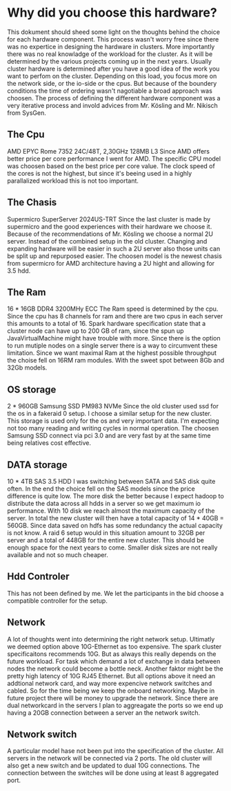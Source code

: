 # Why did you choose this hardware?

This dokument should sheed some light on the thoughts behind the choice for each hardware component. This process wasn't worry free since there was no expertice in designing the hardware in clusters. More importantly there was no real knowladge of the workload for the cluster. As it will be determined by the various projects coming up in the next years. Usually cluster hardware is determined after you have a good idea of the work you want to perfom on the cluster. Depending on this load, you focus more on the network side, or the io-side or the cpus. But because of the boundery conditions the time of ordering wasn't nagotiable a broad approach was choosen. The process of defining the different hardware component was a very iterative process and invold advices from Mr. Kösling and Mr. Nikisch from SysGen.

## The Cpu
AMD EPYC Rome 7352 24C/48T, 2,30GHz 128MB L3
Since AMD offers better price per core performance I went for AMD. The specific CPU model was choosen based on the best price per core value. The clock speed of the cores is not the highest, but since it's beeing used in a highly parallalized workload this is not too important.

## The Chasis
Supermicro SuperServer 2024US-TRT
Since the last cluster is made by supermicro and the good experiences with their hardware we choose it. Because of the recommendations of Mr. Kösling we choose a normal 2U server. Instead of the combined setup in the old cluster. Changing and expanding hardware will be easier in such a 2U server also those units can be split up and repurposed easier. The choosen model is the newest chasis from supermicro for AMD architecture having a 2U hight and allowing for 3.5 hdd. 

## The Ram
16 * 16GB DDR4 3200MHy ECC
The Ram speed is determined by the cpu. Since the cpu has 8 channels for ram and there are two cpus in each server this amounts to a total of 16. Spark hardware specification state that a cluster node can have up to 200 GB of ram, since the spun up JavaVirtualMachine might have trouble with more. Since there is the option to run mutiple nodes on a single server there is a way to circumvent these limitation. Since we want maximal Ram at the highest possible throughput the choise fell on 16RM ram modules. With the sweet spot between 8Gb and 32Gb models.

## OS storage
2 * 960GB Samsung SSD PM983 NVMe
Since the old cluster used ssd for the os in a fakeraid 0 setup. I choose a similar setup for the new cluster. This storage is used only for the os and very important data. I'm expecting not too many reading and writing cycles in normal operation. The choosen Samsung SSD connect via pci 3.0 and are very fast by at the same time being relatives cost effective. 

## DATA storage
10 * 4TB SAS 3.5 HDD
I was switching between SATA and SAS disk quite often. In the end the choice fell on the SAS models since the price difference is quite low. The more disk the better because I expect hadoop to distribute the data across all hdds in a server so we get maximum io performance. With 10 disk we reach almost the maximum capacity of the server. In total the new cluster will then have a total capacity of 14 * 40GB = 560GB. Since data saved on hdfs has some redundancy the actual capacity is not know. A raid 6 setup would in this situation amount to 32GB per server and a total of 448GB for the entire new cluster. This should be enough space for the next years to come. Smaller disk sizes are not really available and not so much cheaper.

## Hdd Controler
This has not been defined by me. We let the participants in the bid choose a compatible controller for the setup.

## Network
A lot of thoughts went into determining the right network setup. Ultimatly we deemed option above 10G-Ethernet as too expensive. The spark cluster specificaitons recommends 10G. But as always this really depends on the future workload. For task which demand a lot of exchange in data between nodes the network could become a bottle neck. Another faktor might be the pretty high latency of 10G RJ45 Ethernet. But all options above it need an addtional network card, and way more expencive network switches and cabled. So for the time being we keep the onboard networking. Maybe in future project there will be money to upgrade the network. Since there are dual networkcard in the servers I plan to aggreagate the ports so we end up having a 20GB connection between a server an the network switch.

## Network switch
A particular model hase not been put into the specification of the cluster. All servers in the network will be connected via 2 ports. The old cluster will also get a new switch and be updated to dual 10G connections. The connection between the switches will be done using at least 8 aggregated port. 
